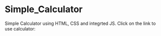 # Simple_Calculator
Simple Calculator using HTML, CSS and integrted JS.
Click on the link to use calculator: 
